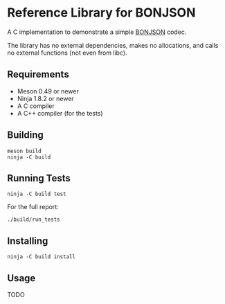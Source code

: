 Reference Library for BONJSON
=============================

A C implementation to demonstrate a simple [BONJSON](https://github.com/kstenerud/bonjson/blob/main/bonjson.md) codec.

The library has no external dependencies, makes no allocations, and calls no external functions (not even from libc).


Requirements
------------

  * Meson 0.49 or newer
  * Ninja 1.8.2 or newer
  * A C compiler
  * A C++ compiler (for the tests)


Building
--------

    meson build
    ninja -C build


Running Tests
-------------

    ninja -C build test

For the full report:

    ./build/run_tests


Installing
----------

    ninja -C build install


Usage
-----

TODO
